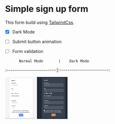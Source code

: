 # Simple sign up form 

This form build using [TailwindCss](https://tailwindcss.com/docs).

- [x] Dark Mode
- [ ] Submit button animation
- [ ] Form validation


         Normal Mode       |    Dark Mode
:-------------------------:|:-------------------------:
<p float="left">
  <img src="screenshots/normal-mode.png" width="100" />
  <img src="screenshots/dark-mode.png" width="100" /> 
</p>
